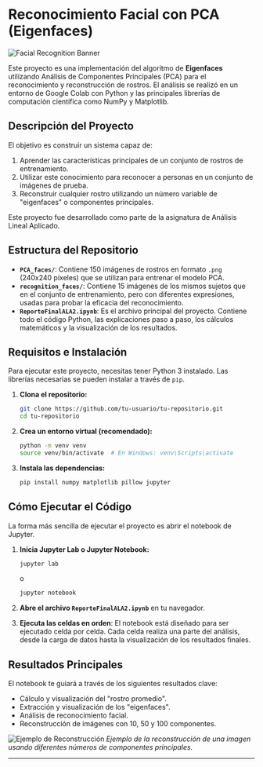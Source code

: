 # Reconocimiento Facial con PCA (Eigenfaces)

![Facial Recognition Banner](https://i.imgur.com/3f2Yf74.png)

Este proyecto es una implementación del algoritmo de **Eigenfaces** utilizando Análisis de Componentes Principales (PCA) para el reconocimiento y reconstrucción de rostros. El análisis se realizó en un entorno de Google Colab con Python y las principales librerías de computación científica como NumPy y Matplotlib.

## Descripción del Proyecto

El objetivo es construir un sistema capaz de:
1.  Aprender las características principales de un conjunto de rostros de entrenamiento.
2.  Utilizar este conocimiento para reconocer a personas en un conjunto de imágenes de prueba.
3.  Reconstruir cualquier rostro utilizando un número variable de "eigenfaces" o componentes principales.

Este proyecto fue desarrollado como parte de la asignatura de Análisis Lineal Aplicado.

## Estructura del Repositorio
-   **`PCA_faces/`**: Contiene 150 imágenes de rostros en formato `.png` (240x240 píxeles) que se utilizan para entrenar el modelo PCA.
-   **`recognition_faces/`**: Contiene 15 imágenes de los mismos sujetos que en el conjunto de entrenamiento, pero con diferentes expresiones, usadas para probar la eficacia del reconocimiento.
-   **`ReporteFinalALA2.ipynb`**: Es el archivo principal del proyecto. Contiene todo el código Python, las explicaciones paso a paso, los cálculos matemáticos y la visualización de los resultados.

## Requisitos e Instalación

Para ejecutar este proyecto, necesitas tener Python 3 instalado. Las librerías necesarias se pueden instalar a través de `pip`.

1.  **Clona el repositorio:**
    ```bash
    git clone https://github.com/tu-usuario/tu-repositorio.git
    cd tu-repositorio
    ```

2.  **Crea un entorno virtual (recomendado):**
    ```bash
    python -m venv venv
    source venv/bin/activate  # En Windows: venv\Scripts\activate
    ```

3.  **Instala las dependencias:**
    ```bash
    pip install numpy matplotlib pillow jupyter
    ```

## Cómo Ejecutar el Código

La forma más sencilla de ejecutar el proyecto es abrir el notebook de Jupyter.

1.  **Inicia Jupyter Lab o Jupyter Notebook:**
    ```bash
    jupyter lab
    ```
    o
    ```bash
    jupyter notebook
    ```

2.  **Abre el archivo `ReporteFinalALA2.ipynb`** en tu navegador.

3.  **Ejecuta las celdas en orden**: El notebook está diseñado para ser ejecutado celda por celda. Cada celda realiza una parte del análisis, desde la carga de datos hasta la visualización de los resultados finales.

## Resultados Principales

El notebook te guiará a través de los siguientes resultados clave:
-   Cálculo y visualización del "rostro promedio".
-   Extracción y visualización de los "eigenfaces".
-   Análisis de reconocimiento facial.
-   Reconstrucción de imágenes con 10, 50 y 100 componentes.

![Ejemplo de Reconstrucción](https://i.imgur.com/u8T6n3b.png)
*Ejemplo de la reconstrucción de una imagen usando diferentes números de componentes principales.*

---
